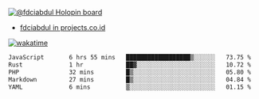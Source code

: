 [![@fdciabdul Holopin board](https://holopin.io/api/user/board?user=fdciabdul)](https://holopin.io/@fdciabdul)

- [fdciabdul in projects.co.id](https://projects.co.id/public/browse_users/view/496e26/fdciabdul)



[![wakatime](https://wakatime.com/badge/user/87646243-158a-4241-a3cb-668e1fa2dbb8.svg)](https://wakatime.com/@87646243-158a-4241-a3cb-668e1fa2dbb8)
<!--START_SECTION:waka-->

```txt
JavaScript       6 hrs 55 mins   ██████████████████▒░░░░░░   73.75 %
Rust             1 hr            ██▓░░░░░░░░░░░░░░░░░░░░░░   10.72 %
PHP              32 mins         █▒░░░░░░░░░░░░░░░░░░░░░░░   05.80 %
Markdown         27 mins         █▒░░░░░░░░░░░░░░░░░░░░░░░   04.84 %
YAML             6 mins          ▒░░░░░░░░░░░░░░░░░░░░░░░░   01.15 %
```

<!--END_SECTION:waka-->
